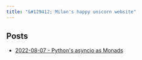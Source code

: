 ```yaml
---
title: "&#129412; Milan's happy unicorn website"
---
```

## Posts
- [2022-08-07 - Python's asyncio as Monads](blog/posts/2022-08-07)